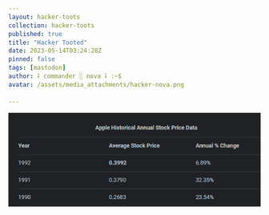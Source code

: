 ```yaml
---
layout: hacker-toots
collection: hacker-toots
published: true
title: "Hacker Tooted"
date: 2023-05-14T03:24:28Z
pinned: false
tags: [mastodon]
author: ⸸ commander ░ nova ⸸ :~$
avatar: /assets/media_attachments/hacker-nova.png

---
```




![media](/assets/media_attachments/files/110/364/895/895/126/928/original/f774af9d4482f842.png)

